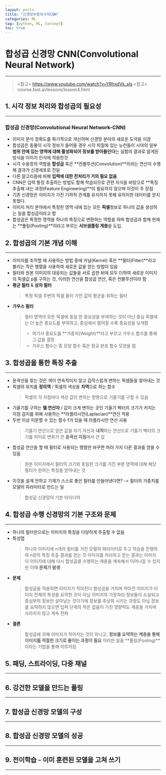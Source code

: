 ```yaml
---
layout: posts
title: "신경망부흥의시작CNN"
categories: ML
tag: [python, ML, Concept]
toc: true
---
```


# 합성곱 신경망 CNN(Convolutional Neural Network)

***

> <참고> https://www.youtube.com/watch?v=YRhxdVk_sIs
> <참고> course.fast.ai/lessons/lesson4.html

## 1. 시각 정보 처리와 합성곱의 필요성

***

### 합성곱 신경망(Convolutional Neural Network-CNN)

- 이미지 분석 정확도를 획기적으로 개선하며 신경망 분야의 새로운 도약을 이끔
- 합성곱은 동물이 시각 정보가 들어올 경우 시각 피질에 있는 뉴런들이 시야의 일부 **범위 안에 있는 영역에 대해 활성화되어 정보를 받아들인다**는 실험의 결과로 알게된 방식을 이미지 인식에 적용한것
- 시각 수용장의 역할을 **합성곱** 혹은 **컨볼루션(Convolution)**이라는 연산이 수행해 결과가 신경세포로 전달
- 다른 알고리즘에 비해 **입력에 대한 전처리가 거의 필요 없음**
- CNN은 입력 틍징 추출하는 방법도 함께 학습되므로 관련 지식을 바탕으로 **특징 추출해 내는 과정(Feature Engineering)**이 필요하지 않으며 이것이 주 장점
- 기존 신경망은 이미지가 가진 기하적 관계를 유지하지 못해 유의미한 데이터를 얻지 못했다.
- 이미지 처리 분야에서 특정한 영역 내에 있는 모든 **픽셀**정보로 하나의 값을 생성하는 일을 합성곱이라고 함
- 합성곱은 특정한 영역을 하나의 특징으로 변환하는 역할을 하며 합성곱과 함께 현재는 **풀링(Pooling)**이라고 부르는 **서브샘플링 계층**을 도입.

## 2. 합성곱의 기본 개념 이해

***

- 이미지를 조작할 때 사용하는 방법 중에 커널(Kernel) 혹은 **필터(Filter)**라고 불리는 작은 행렬을 사용하여 새로운 값을 얻는 방법이 있음
- 필터와 원본 이미지의 대응되는 값들을 서로 곱한 뒤에 모두 더하여 새로운 이미지의 픽셀값 p를 구하는 것, 이러한 연산을 합성곱 연산, 혹은 컨볼루션이라 함
- **평균 필터** & **상자 필터**
  > 특정 픽셀 주변의 픽셀 들이 가진 값의 평균을 취하는 필터
- **가우스 필터**
  > 필터 영역의 모든 픽셀에 동일 한 중요성을 부여하는 것이 아닌 중심 픽엘에는 더 높은 중요도를 부여하고, 중심에서 멀어질 수록 중요성을 낮게함
  >
  > - 여기서 중요도를 **가중치(Weight)**라고 부르고 가우스 함수를 통해 그 값을 결정
  > - 가우스 함수는 종 모양 함수 혹은 정규 분포 함수 모양을 띔

## 3. 합성곱을 통한 특징 추출

***

- 윤곽선을 찾는 것은 색이 연속적이지 않고 갑작스럽게 변하는 픽셀들을 찾아내는 것
- 픽셀의 위치를 **정의역** / 픽셀의 색상을 **치역**으로 하는 함수
  > 픽셀의 각 지점마다 색상 값이 변하는 방향으로 기울기를 구할 수 있음
- 기울기를 구하는 **델 연산자** / 값이 크게 변하는 곳인 기울기 벡터의 크기가 커지는 지점 감지를 위해 사용하는 **라플라시안(Laplacian)**연산 적용
- 두번 이상 미분할 수 있는 함수 f가 있을 때 라플라시안 연산 사용
  > 기울기 연산으로 얻은 값을 자기 자신과 **내적**하는 연산으로 기울기 벡터의 크기를 의미로 변화가 큰 **윤곽선 지점**에서 큰 값
- 합성곱 연산을 할 때 필터로 사용되는 행렬만 바꾸면 여러 가지 다른 결과를 얻을 수 있음
  > 원본 이미지에서 필터의 크기와 동일한 크기를 가진 부분 영역에 대해 해당 필터가 원하는 특징을 얻어내는 것
- 이것을 설계 안하고 기계가 스스로 좋은 필터를 만들어낸다면? -> 필터의 가중치를 모델의 파라미터로 만드는 일
  > 합성곱 신경망의 기본 아이디어

## 4. 합성곱 수행 신경망의 기본 구조와 문제

***

- 하나의 필터만으로는 이미지의 특징을 다양하게 추출할 수 없음
- 특성맵
  > 하나의 이미지에 n개의 필터를 가진 모델의 파라미터로 두고 학습을 진행하여 n장의 특징 추출 결과를 얻는 것
  > 이미지를 처리하고 얻는 결과는 이미지
  > 이 이미지에 대해 다시 합성곱을 수행하는 계층을 계속해서 이어나갈 수 있지만 이때 **문제가 발생**
- **문제**
  > 합성곱을 적용하면 이미지가 작아진다
  > 합성곱을 거치며 작아진 이미지가 이미지 전체의 특성을 요약한 것이 아님
  > 이미지의 가장자리 정보들이 소실되고 중심부의 정보만 살아남는 것이기에 정보를 추상화 시키는 과정도 아님
  > 정보를 요약하지 않으면 입력 단계의 작은 잡음이 가진 영향력도 계층을 거치며 사라지지 않고 계속 전파
- **결론**
  > 합성곱에 의해 이미지가 작아지는 것이 아니고, **정보를 요약하는 계층을 통해 이미지를 적절한 크기로 줄이는 과정이 필요**
  > 이러한 일을 **풀링(Pooling)**이라는 기법을 통해 이루어짐

## 5. 패딩, 스트라이딩, 다중 채널

***


## 6. 강건한 모델을 만드는 풀링

***

## 7. 합성곱 신경망 모델의 구성

***

## 8. 합성곱 신경망 모델의 성공

***

## 9. 전이학습 - 이미 훈련된 모델을 고쳐 쓰기

***
